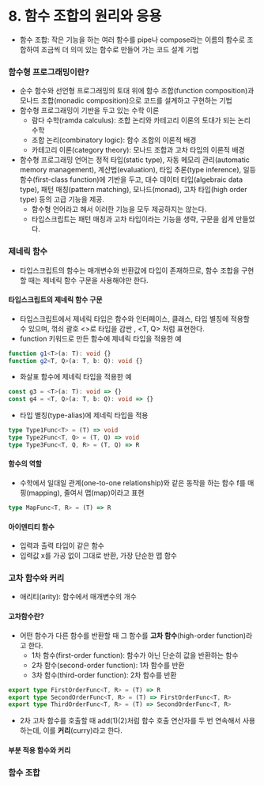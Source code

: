 # 8. 함수 조합의 원리와 응용

- 함수 조합: 작은 기능을 하는 여러 함수를 pipe나 compose라는 이름의 함수로 조합하여 조금씩 더 의미 있는 함수로 만들어 가는 코드 설계 기법

### 함수형 프로그래밍이란?

- 순수 함수와 선언형 프로그래밍의 토대 위에 함수 조합(function composition)과 모나드 조합(monadic composition)으로 코드를 설계하고 구현하는 기법
- 함수형 프로그래밍이 기반을 두고 있는 수학 이론
  - 람다 수학(ramda calculus): 조합 논리와 카테고리 이론의 토대가 되는 논리 수학
  - 조합 논리(combinatory logic): 함수 조합의 이론적 배경
  - 카테고리 이론(category theory): 모나드 조합과 고차 타입의 이론적 배경
- 함수형 프로그래밍 언어는 정적 타입(static type), 자동 메모리 관리(automatic memory management), 계산법(evaluation), 타입 추론(type inference), 일등 함수(first-class function)에 기반을 두고, 대수 데이터 타입(algebraic data type), 패턴 매칭(pattern matching), 모나드(monad), 고차 타입(high order type) 등의 고급 기능을 제공.
  - 함수형 언어라고 해서 이러한 기능을 모두 제공하지는 않는다.
  - 타입스크립트는 패턴 매칭과 고차 타입이라는 기능을 생략, 구문을 쉽게 만들었다.



### 제네릭 함수

- 타입스크립트의 함수는 매개변수와 반환값에 타입이 존재하므로, 함수 조합을 구현할 때는 제네릭 함수 구문을 사용해야만 한다.

#### 타입스크립트의 제네릭 함수 구문

- 타입스크립트에서 제네릭 타입은 함수와 인터페이스, 클래스, 타입 별칭에 적용할 수 있으며, 꺾쇠 괄호 <>로 타입을 감싼 <T>, <T, Q> 처럼 표현한다.
- function 키워드로 만든 함수에 제네릭 타입을 적용한 예

```typescript
function g1<T>(a: T): void {}
function g2<T, Q>(a: T, b: Q): void {}
```

- 화살표 함수에 제네릭 타입을 적용한 예

```typescript
const g3 = <T>(a: T): void => {}
const g4 = <T, Q>(a: T, b: Q): void => {}
```

- 타입 별칭(type-alias)에 제네릭 타입을 적용

```typescript
type Type1Func<T> = (T) => void
type Type2Func<T, Q> = (T, Q) => void
type Type3Func<T, Q, R> = (T, Q) => R
```

#### 함수의 역할

- 수학에서 일대일 관계(one-to-one relationship)와 같은 동작을 하는 함수 f를 매핑(mapping), 줄여서 맵(map)이라고 표현

```typescript
type MapFunc<T, R> = (T) => R
```

#### 아이덴티티 함수

- 입력과 출력 타입이 같은 함수
- 입력값 x를 가공 없이 그대로 반환, 가장 단순한 맵 함수



### 고차 함수와 커리

- 애리티(arity): 함수에서 매개변수의 개수

#### 고차함수란?

- 어떤 함수가 다른 함수를 반환할 때 그 함수를 **고차 함수**(high-order function)라고 한다.
  - 1차 함수(first-order function): 함수가 아닌 단순히 값을 반환하는 함수
  - 2차 함수(second-order function): 1차 함수를 반환
  - 3차 함수(third-order function): 2차 함수를 반환

```typescript
export type FirstOrderFunc<T, R> = (T) => R
export type SecondOrderFunc<T, R> = (T) => FirstOrderFunc<T, R>
export type ThirdOrderFunc<T, R> = (T) => SecondOrderFunc<T, R>
```

- 2차 고차 함수를 호출할 때 add(1)(2)처럼 함수 호출 연산자를 두 번 연속해서 사용하는데, 이를 **커리**(curry)라고 한다.

#### 부분 적용 함수와 커리



### 함수 조합

